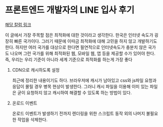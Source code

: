 # 프론트엔드 개발자의 LINE 입사 후기

[해당 칼럼 링크](https://engineering.linecorp.com/ko/blog/front-end-developer-joining-line-uit/)

이 글에서 가장 주목할 점은 최적화에 대한 것이라고 생각한다. 한국은 인터넷 속도가 굉장히 빠른 국가이다. 그러기 때문에 이따금 최적화에 대해 고민을 하지 않고 개발하기도 한다. 하지만 여러 국가를 대상으로 한다면 필연적으로 인터넷속도가 충분치 않은 국가도 나오며 그런 국가를 위해 최적화된 웹, 모바일 웹, 앱 등을 제공할 수가 있어야 한다. 즉, 우리는 우리 기준이 아니라 세계 기준으로 최적화를 하는게 가장 좋다

1. CDN으로 캐시하도록 설정

   최근에 정리한 내용이기도 하다. 브라우저에 캐시가 남아있고 css와 js파일 요청과 응답이 몰릴 경우 병목 현상이 발생한다. 그러니 캐시 파일을 이용해 이미 있는 파일은 굳이 요청하지 않고 캐시하여 해결할 수 있도록 하는 방법이 있다.

2. 온로드 이벤트

   온로드 이벤트가 발생하기 전까지 렌더링을 위한 스크립트 동작 외의 나머지 불필요한 작업을 삭제한다.

